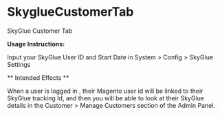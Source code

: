 # SkyglueCustomerTab
SkyGlue Customer Tab

**Usage Instructions:**

Input your SkyGlue User ID and Start Date in System > Config > SkyGlue Settings

** Intended Effects **

When a user is logged in , their Magento user id will be linked to their SkyGlue tracking Id, and then you will be able to look at their SkyGlue details in the Customer > Manage Customers section of the Admin Panel.
